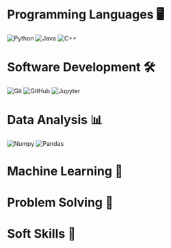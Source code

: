 # Programming Languages 🖥️
![Python](https://img.shields.io/badge/Python-%23ADD8E6?style=for-the-badge&logo=Python) ![Java](https://img.shields.io/badge/java-%23ED8B00.svg?style=for-the-badge&logo=java&logoColor=white) ![C++](https://img.shields.io/badge/C%2B%2B-%234169E1?style=for-the-badge&logo=C%2B%2B)



# Software Development 🛠️
![Git](https://img.shields.io/badge/Git-%23FFF8DC?style=for-the-badge&logo=git) ![GitHub](https://img.shields.io/badge/GitHub-%23696969?style=for-the-badge&logo=github) ![Jupyter](https://img.shields.io/badge/Jupyter-%23FFF8DC?style=for-the-badge&logo=Jupyter)



# Data Analysis 📊
![Numpy](https://img.shields.io/badge/numpy-%230000FF?style=for-the-badge&logo=numpy) ![Pandas](https://img.shields.io/badge/Pandas-%23008000?style=for-the-badge&logo=Pandas)



# Machine Learning 🤖



# Problem Solving 🧩



# Soft Skills 🤝



